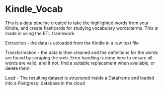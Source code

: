 # Kindle_Vocab
This is a data pipeline created to take the highlighted words from your Kindle, and create flashcards for studying vocabulary words/terms.
This is made in using the ETL framework:

Extraction - the data is uploaded from the Kindle in a raw text file

Transformation - the data is then cleaned and the definitions for the words are found by scraping the web. Error handling is done here to ensure all words are valid, and if   not, find a suitable replacement when available, or delete them.

Load - The resulting dataset is structured inside a Dataframe and loaded into a Postgresql database in the cloud